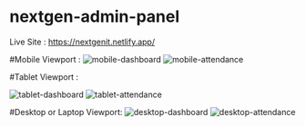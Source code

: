 ﻿# nextgen-admin-panel


Live Site : https://nextgenit.netlify.app/





#Mobile Viewport : 
![mobile-dashboard](https://user-images.githubusercontent.com/72675514/212373646-f04fa2ec-e7ec-414d-8b53-aeaefd5c2c9c.png)
![mobile-attendance](https://user-images.githubusercontent.com/72675514/212373683-e332c71e-6e3d-4ba1-b97e-e03089a7e715.png)


#Tablet Viewport : 

![tablet-dashboard](https://user-images.githubusercontent.com/72675514/212373894-5a018922-fd3b-4813-aaa1-6f4212740b24.png)
![tablet-attendance](https://user-images.githubusercontent.com/72675514/212373934-1e847089-6c51-4677-ab29-6bc0bfae8959.png)


#Desktop or Laptop Viewport:
![desktop-dashboard](https://user-images.githubusercontent.com/72675514/212374041-94efc736-bb86-4238-8042-225fa999d7e3.png)
![desktop-attendance](https://user-images.githubusercontent.com/72675514/212374078-3cb47ce8-0c99-47b9-a88d-14140887e390.png)
